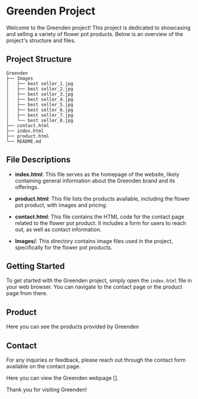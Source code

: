 # Greenden Project

Welcome to the Greenden project! This project is dedicated to showcasing and selling a variety of flower pot products. Below is an overview of the project's structure and files.

## Project Structure

```
Greenden
├── Images
│   ├── best seller_1.jpg
│   ├── best seller_2.jpg
│   ├── best seller_3.jpg
│   ├── best seller_4.jpg
│   ├── best seller_5.jpg
│   ├── best seller_6.jpg
│   ├── best seller_7.jpg
│   └── best seller_8.jpg
├── contact.html
├── index.html
├── product.html
└── README.md
```

## File Descriptions

- **index.html**: This file serves as the homepage of the website, likely containing general information about the Greenden brand and its offerings.

- **product.html**: This file lists the products available, including the flower pot product, with images and pricing.

- **contact.html**: This file contains the HTML code for the contact page related to the flower pot product. It includes a form for users to reach out, as well as contact information.

- **Images/**: This directory contains image files used in the project, specifically for the flower pot products.

## Getting Started

To get started with the Greenden project, simply open the `index.html` file in your web browser. You can navigate to the contact page or the product page from there.

## Product

Here you can see the products provided by Greenden

## Contact

For any inquiries or feedback, please reach out through the contact form available on the contact page. 

Here you can view the Greenden webpage [].

Thank you for visiting Greenden!

